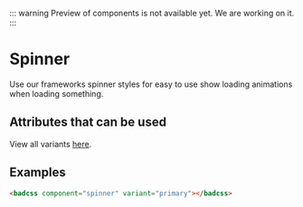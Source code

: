 ::: warning
Preview of components is not available yet. We are working on it.
:::

# Spinner

Use our frameworks spinner styles for easy to use show loading animations when loading something.

## Attributes that can be used

View all variants [here](/variants).

## Examples

```html
<badcss component="spinner" variant="primary"></badcss>
```
